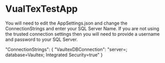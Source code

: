 # VualTexTestApp
You will need to edit the AppSettings.json and change the ConnectionStrings and enter your SQL Server Name. If you are not using
the trusted connection settings then you will need to provide a username and password to your SQL Server.

"ConnectionStrings": {
    "VaultexDBConnection": "server=<sql server name>; database=Vaultex; Integrated Security=true"
  }
